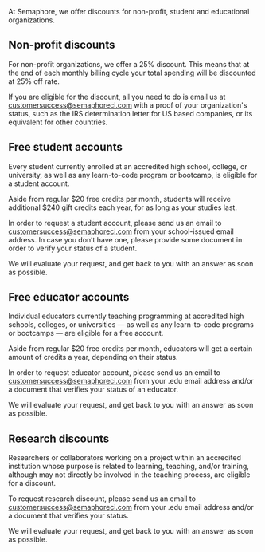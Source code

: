 At Semaphore, we offer discounts for non-profit, student and educational organizations.

## Non-profit discounts

For non-profit organizations, we offer a 25% discount. This means that at the end of each monthly billing cycle your total spending will be discounted at 25% off rate.

If you are eligible for the discount, all you need to do is email us at [customersuccess@semaphoreci.com](mailto:customersuccess@semaphoreci.com) with a proof of your organization's status, such as the IRS determination letter for US based companies, or its equivalent for other countries.

## Free student accounts

Every student currently enrolled at an accredited high school, college, or university, as well as any learn-to-code program or bootcamp, is eligible for a student account.

Aside from regular $20 free credits per month, students will receive additional $240 gift credits each year, for as long as your studies last.

In order to request a student account, please send us an email to [customersuccess@semaphoreci.com](mailto:customersuccess@semaphoreci.com) from your school-issued email address. In case you don’t have one, please provide some document in order to verify your status of a student.

We will evaluate your request, and get back to you with an answer as soon as possible.

## Free educator accounts

Individual educators currently teaching programming at accredited high schools, colleges, or universities — as well as any learn-to-code programs or bootcamps — are eligible for a free account.

Aside from regular $20 free credits per month, educators will get a certain amount of credits a year, depending on their status.

In order to request educator account, please send us an email to [customersuccess@semaphoreci.com](mailto:customersuccess@semaphoreci.com)  from your .edu email address and/or a document that verifies your status of an educator.

We will evaluate your request, and get back to you with an answer as soon as possible.

## Research discounts

Researchers or collaborators working on a project within an accredited institution whose purpose is related to learning, teaching, and/or training, although may not directly be involved in the teaching process, are eligible for a discount.

To request research discount, please send us an email to [customersuccess@semaphoreci.com](mailto:customersuccess@semaphoreci.com) from your .edu email address and/or a document that verifies your status.

We will evaluate your request, and get back to you with an answer as soon as possible.
